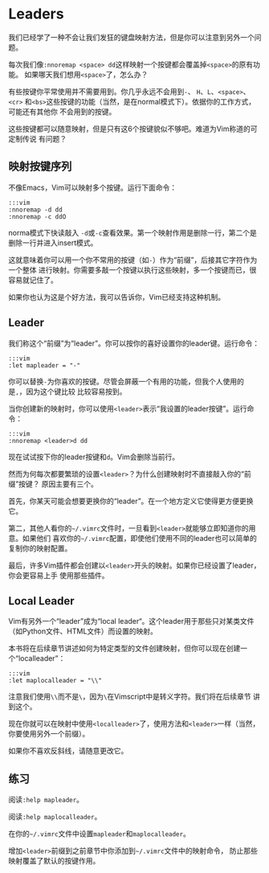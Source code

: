 Leaders
=======

我们已经学了一种不会让我们发狂的键盘映射方法，但是你可以注意到另外一个问题。

每次我们像`:nnoremap <space> dd`这样映射一个按键都会覆盖掉`<space>`的原有功能。
如果哪天我们想用`<space>`了，怎么办？

有些按键你平常使用并不需要用到。你几乎永远不会用到`-`、 `H`、`L`、`<space>`、`<cr>`
和`<bs>`这些按键的功能（当然，是在normal模式下）。依据你的工作方式，可能还有其他你
不会用到的按键。

这些按键都可以随意映射，但是只有这6个按键貌似不够吧。难道为Vim称道的可定制传说
有问题？

映射按键序列
------------

不像Emacs，Vim可以映射多个按键。运行下面命令：

    :::vim
    :nnoremap -d dd
    :nnoremap -c ddO

norma模式下快读敲入 `-d`或`-c`查看效果。第一个映射作用是删除一行，第二个是
删除一行并进入insert模式。

这就意味着你可以用一个你不常用的按键（如`-`）作为“前缀”，后接其它字符作为一个整体
进行映射。你需要多敲一个按键以执行这些映射，多一个按键而已，很容易就记住了。

如果你也认为这是个好方法，我可以告诉你，Vim已经支持这种机制。

Leader
------

我们称这个“前缀”为“leader”。你可以按你的喜好设置你的leader键。运行命令：

    :::vim
    :let mapleader = "-"

你可以替换`-`为你喜欢的按键。尽管会屏蔽一个有用的功能，但我个人使用的是`,`，因为这个键比较
比较容易按到。

当你创建新的映射时，你可以使用`<leader>`表示“我设置的leader按键”。运行命令：

    :::vim
    :nnoremap <leader>d dd

现在试试按下你的leader按键和`d`。Vim会删除当前行。

然而为何每次都要繁琐的设置`<leader>`？为什么创建映射时不直接敲入你的“前缀”按键？
原因主要有三个。

首先，你某天可能会想要更换你的“leader”。在一个地方定义它使得更方便更换它。

第二，其他人看你的`~/.vimrc`文件时，一旦看到`<leader>`就能够立即知道你的用意。如果他们
喜欢你的`~/.vimrc`配置，即使他们使用不同的leader也可以简单的复制你的映射配置。

最后，许多Vim插件都会创建以`<leader>`开头的映射。如果你已经设置了leader，你会更容易上手
使用那些插件。

Local Leader
------------

Vim有另外一个“leader”成为“local leader“。这个leader用于那些只对某类文件
（如Python文件、HTML文件）而设置的映射。

本书将在后续章节讲述如何为特定类型的文件创建映射，但你可以现在创建一个“localleader”：

    :::vim
    :let maplocalleader = "\\"

注意我们使用`\\`而不是`\`，因为`\`在Vimscript中是转义字符。我们将在后续章节
讲到这个。

现在你就可以在映射中使用`<localleader>`了，使用方法和`<leader>`一样（当然，
你要使用另外一个前缀）。

如果你不喜欢反斜线，请随意更改它。

练习
----

阅读`:help mapleader`。

阅读`:help maplocalleader`。

在你的`~/.vimrc`文件中设置`mapleader`和`maplocalleader`。

增加`<leader>`前缀到之前章节中你添加到`~/.vimrc`文件中的映射命令，
防止那些映射覆盖了默认的按键作用。
